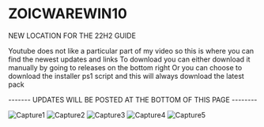 # ZOICWAREWIN10

NEW LOCATION FOR THE 22H2 GUIDE

Youtube does not like a particular part of my video so this is where you can find the newest updates and links
To download you can either download it manually by going to releases on the bottom right
Or you can choose to download the installer ps1 script and this will always download the latest pack

------- UPDATES WILL BE POSTED AT THE BOTTOM OF THIS PAGE --------




![Capture1](https://github.com/zoicware/ZOICWAREWIN10/assets/118035521/956c013d-e8e6-4b46-95b2-0076f272c8a8)
![Capture2](https://github.com/zoicware/ZOICWAREWIN10/assets/118035521/8868ca16-5a20-4964-a1a6-254a440c2dbb)
![Capture3](https://github.com/zoicware/ZOICWAREWIN10/assets/118035521/bcb6bf0a-6fad-4e30-94a0-6c917701ddd9)
![Capture4](https://github.com/zoicware/ZOICWAREWIN10/assets/118035521/ea339f72-ca67-49b9-a8ec-6c9e1f09b6be)
![Capture5](https://github.com/zoicware/ZOICWAREWIN10/assets/118035521/38cd8dd1-072c-4ee1-a7b2-c5ed849b37d4)
